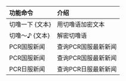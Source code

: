 | 功能命令      | 介绍          |
|:----------|:------------|
| 切噜一下 {文本} | 用切噜语加密文本    |
| 切噜～♪ {文本} | 解密切噜语       |
| PCR国服新闻   | 查询PCR国服最新新闻 |
| PCR国服新闻   | 查询PCR国服最新新闻 |
| PCR日服新闻   | 查询PCR日服最新新闻 |